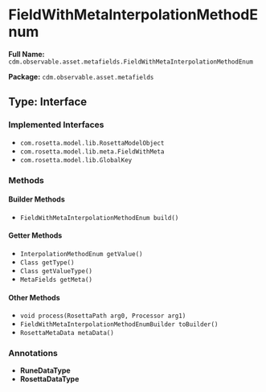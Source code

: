 # FieldWithMetaInterpolationMethodEnum

**Full Name:** `cdm.observable.asset.metafields.FieldWithMetaInterpolationMethodEnum`

**Package:** `cdm.observable.asset.metafields`

## Type: Interface

### Implemented Interfaces

- `com.rosetta.model.lib.RosettaModelObject`
- `com.rosetta.model.lib.meta.FieldWithMeta`
- `com.rosetta.model.lib.GlobalKey`

### Methods

#### Builder Methods

- `FieldWithMetaInterpolationMethodEnum build()`

#### Getter Methods

- `InterpolationMethodEnum getValue()`
- `Class getType()`
- `Class getValueType()`
- `MetaFields getMeta()`

#### Other Methods

- `void process(RosettaPath arg0, Processor arg1)`
- `FieldWithMetaInterpolationMethodEnumBuilder toBuilder()`
- `RosettaMetaData metaData()`

### Annotations

- **RuneDataType**
- **RosettaDataType**

